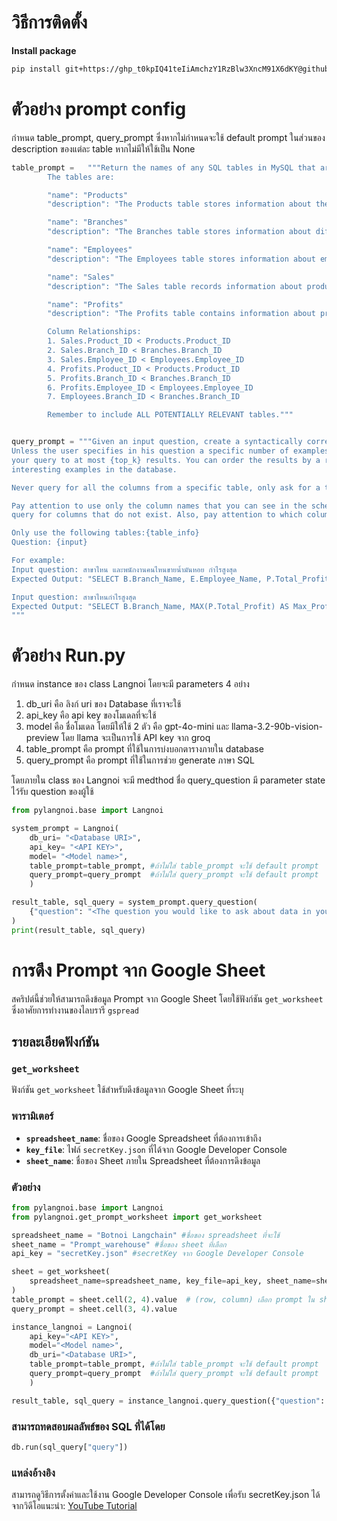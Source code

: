 # วิธีการติดตั้ง
**Install package**
```bash
pip install git+https://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@github.com/folknawatt/langnoi.git#egg=pylangnoi
```

# ตัวอย่าง prompt config
กำหนด table_prompt, query_prompt ซึ่งหากไม่กำหนดจะใช้ default prompt
ในส่วนของ description ของแต่ละ table หากไม่มีให้ใช้เป็น None
```python
table_prompt =   """Return the names of any SQL tables in MySQL that are relevant to the user question.
        The tables are:

        "name": "Products"
        "description": "The Products table stores information about the products available in inventory, including Product_ID, Product_Name, Quantity, and Price."

        "name": "Branches"
        "description": "The Branches table stores information about different branches, including Branch_ID and Branch_Name."

        "name": "Employees"
        "description": "The Employees table stores information about employees, including Employee_ID, Employee_Name, and the Branch_ID where they are assigned."

        "name": "Sales"
        "description": "The Sales table records information about product sales, including Sales_ID, Product_ID (linked to Products.Product_ID), Branch_ID (linked to Branches.Branch_ID), Employee_ID (linked to Employees.Employee_ID), Total_Sales, Sales_By_Branch, Sales_By_Employee, and Total_Sales_Amount."

        "name": "Profits"
        "description": "The Profits table contains information about profits made from product sales, including Product_ID (linked to Products.Product_ID), Branch_ID (linked to Branches.Branch_ID), Employee_ID (linked to Employees.Employee_ID), Total_Profit, Profit_By_Branch, and Profit_By_Employee."

        Column Relationships:
        1. Sales.Product_ID < Products.Product_ID
        2. Sales.Branch_ID < Branches.Branch_ID
        3. Sales.Employee_ID < Employees.Employee_ID
        4. Profits.Product_ID < Products.Product_ID
        5. Profits.Branch_ID < Branches.Branch_ID
        6. Profits.Employee_ID < Employees.Employee_ID
        7. Employees.Branch_ID < Branches.Branch_ID

        Remember to include ALL POTENTIALLY RELEVANT tables."""


query_prompt = """Given an input question, create a syntactically correct {dialect} query to run to help find the answer.
Unless the user specifies in his question a specific number of examples they wish to obtain, always limit
your query to at most {top_k} results. You can order the results by a relevant column to return the most
interesting examples in the database.

Never query for all the columns from a specific table, only ask for a the few relevant columns given the question.

Pay attention to use only the column names that you can see in the schema description. Be careful to not
query for columns that do not exist. Also, pay attention to which column is in which table.

Only use the following tables:{table_info}
Question: {input}

For example:
Input question: สาขาไหน และพนักงานคนไหนขายน้ำมันหอย กำไรสูงสุด
Expected Output: "SELECT B.Branch_Name, E.Employee_Name, P.Total_Profit FROM Profits P INNER JOIN Branches B ON P.Branch_ID = B.Branch_ID INNER JOIN Employees E ON P.Employee_ID = E.Employee_ID INNER JOIN Products PR ON P.Product_ID = PR.Product_ID WHERE PR.Product_Name = 'น้ำมันหอย' ORDER BY P.Total_Profit DESC"

Input question: สาขาไหนกำไรสูงสุด
Expected Output: "SELECT B.Branch_Name, MAX(P.Total_Profit) AS Max_Profit FROM Profits P INNER JOIN Branches B ON P.Branch_ID = B.Branch_ID GROUP BY B.Branch_Name ORDER BY Max_Profit DESC;"
"""

```

# ตัวอย่าง Run.py
กำหนด instance ของ class Langnoi โดยจะมี parameters 4 อย่าง
1. db_uri คือ ลิงก์ uri ของ Database ที่เราจะใช้
2. api_key คือ api key ของโมเดลที่จะใช้
3. model คือ ชื่อโมเดล โดยมีให้ใช้ 2 ตัว คือ gpt-4o-mini และ llama-3.2-90b-vision-preview โดย llama จะเป็นการใช้ API key จาก groq 
4. table_prompt คือ prompt ที่ใช้ในการบ่งบอกตารางภายใน database 
5. query_prompt คือ prompt ที่ใช้ในการช่วย generate ภาษา SQL

โดยภายใน class ของ Langnoi จะมี medthod ชื่อ query_question 
มี parameter state ไว้รับ question ของผู้ใช้
```python
from pylangnoi.base import Langnoi

system_prompt = Langnoi(
    db_uri= "<Database URI>", 
    api_key= "<API KEY>", 
    model= "<Model name>",
    table_prompt=table_prompt, #ถ้าไม่ใส่ table_prompt จะใช้ default prompt 
    query_prompt=query_prompt  #ถ้าไม่ใส่ query_prompt จะใช้ default prompt
    )

result_table, sql_query = system_prompt.query_question(
    {"question": "<The question you would like to ask about data in your database>"}
)
print(result_table, sql_query)
```


# การดึง Prompt จาก Google Sheet

สคริปต์นี้ช่วยให้สามารถดึงข้อมูล Prompt จาก Google Sheet โดยใช้ฟังก์ชัน `get_worksheet` ซึ่งอาศัยการทำงานของไลบรารี `gspread`

## รายละเอียดฟังก์ชัน

### `get_worksheet`

ฟังก์ชัน `get_worksheet` ใช้สำหรับดึงข้อมูลจาก Google Sheet ที่ระบุ

### พารามิเตอร์
- **`spreadsheet_name`**: ชื่อของ Google Spreadsheet ที่ต้องการเข้าถึง
- **`key_file`**: ไฟล์ `secretKey.json` ที่ได้จาก Google Developer Console
- **`sheet_name`**: ชื่อของ Sheet ภายใน Spreadsheet ที่ต้องการดึงข้อมูล

### ตัวอย่าง

```python
from pylangnoi.base import Langnoi
from pylangnoi.get_prompt_worksheet import get_worksheet

spreadsheet_name = "Botnoi Langchain" #ชื่อของ spreadsheet ที่จะใช้
sheet_name = "Prompt_warehouse" #ชื่อของ sheet ที่เลือก
api_key = "secretKey.json" #secretKey จาก Google Developer Console

sheet = get_worksheet(
    spreadsheet_name=spreadsheet_name, key_file=api_key, sheet_name=sheet_name
)
table_prompt = sheet.cell(2, 4).value  # (row, column) เลือก prompt ใน sheet ที่ row และ column อะไร
query_prompt = sheet.cell(3, 4).value  

instance_langnoi = Langnoi(
    api_key="<API KEY>",
    model="<Model name>",
    db_uri="<Database URI>",
    table_prompt=table_prompt, #ถ้าไม่ใส่ table_prompt จะใช้ default prompt 
    query_prompt=query_prompt  #ถ้าไม่ใส่ query_prompt จะใช้ default prompt
    )

result_table, sql_query = instance_langnoi.query_question({"question": "show all data Sales table"})
```

### สามารถทดสอบผลลัพธ์ของ SQL ที่ได้โดย
```python
db.run(sql_query["query"])
```

### แหล่งอ้างอิง
สามารถดูวิธีการตั้งค่าและใช้งาน Google Developer Console เพื่อรับ secretKey.json ได้จากวิดีโอแนะนำ: [YouTube Tutorial](https://www.youtube.com/watch?v=6CPjRJYtOBE)